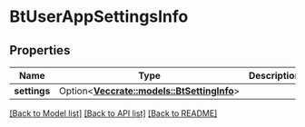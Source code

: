 # BtUserAppSettingsInfo

## Properties

Name | Type | Description | Notes
------------ | ------------- | ------------- | -------------
**settings** | Option<[**Vec<crate::models::BtSettingInfo>**](BTSettingInfo.md)> |  | [optional]

[[Back to Model list]](../README.md#documentation-for-models) [[Back to API list]](../README.md#documentation-for-api-endpoints) [[Back to README]](../README.md)


